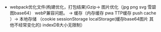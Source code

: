 * webpack优化文件(构建优化，打包结果)Gzip-> 图片优化（jpg png svg 雪碧图base64） webP兼容问题。 -> 缓存（内存缓存 pwa TTP缓存 push cache ）-> 本地存储 （cookie sessionStorage localStorage(缓存base64图片 其他不经常变化的) indexDB大小无限制）